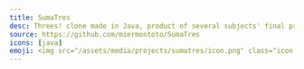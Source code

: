 ```yaml
---
title: SumaTres
desc: Threes! clone made in Java, product of several subjects' final projects.
source: https://github.com/miermontoto/SumaTres
icons: [java]
emoji: <img src="/assets/media/projects/sumatres/icon.png" class="icon color round" alt="sumatres logo">
---
```

